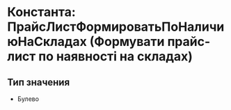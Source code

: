 ﻿# Константа: ПрайсЛистФормироватьПоНаличиюНаСкладах (Формувати прайс-лист по наявності на складах)

## Тип значения

- Булево

